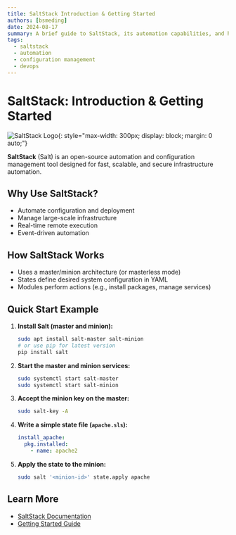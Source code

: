 ```yaml
---
title: SaltStack Introduction & Getting Started
authors: [bsmeding]
date: 2024-08-17
summary: A brief guide to SaltStack, its automation capabilities, and how to get started.
tags:
  - saltstack
  - automation
  - configuration management
  - devops
---
```


# SaltStack: Introduction & Getting Started

![SaltStack Logo](https://www.saltproject.io/assets/images/salt-logo.png?w=300&h=auto){: style="max-width: 300px; display: block; margin: 0 auto;"}

**SaltStack** (Salt) is an open-source automation and configuration management tool designed for fast, scalable, and secure infrastructure automation.
<!-- more -->

## Why Use SaltStack?
- Automate configuration and deployment
- Manage large-scale infrastructure
- Real-time remote execution
- Event-driven automation

## How SaltStack Works
- Uses a master/minion architecture (or masterless mode)
- States define desired system configuration in YAML
- Modules perform actions (e.g., install packages, manage services)

## Quick Start Example
1. **Install Salt (master and minion):**
   ```bash
   sudo apt install salt-master salt-minion
   # or use pip for latest version
   pip install salt
   ```
2. **Start the master and minion services:**
   ```bash
   sudo systemctl start salt-master
   sudo systemctl start salt-minion
   ```
3. **Accept the minion key on the master:**
   ```bash
   sudo salt-key -A
   ```
4. **Write a simple state file (`apache.sls`):**
   ```yaml
   install_apache:
     pkg.installed:
       - name: apache2
   ```
5. **Apply the state to the minion:**
   ```bash
   sudo salt '<minion-id>' state.apply apache
   ```

## Learn More
- [SaltStack Documentation](https://docs.saltproject.io/)
- [Getting Started Guide](https://docs.saltproject.io/en/latest/topics/tutorials/index.html) 